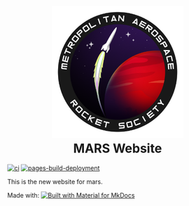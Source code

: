 <h1 align="center">
  <img src="docs/img/logo.png" width="300" alt="logo"/>  <br>
  <b>MARS Website</b>
  <br>
</h1>


[![ci](https://github.com/zeulewan/test/actions/workflows/ci.yml/badge.svg)](https://github.com/zeulewan/test/actions/workflows/ci.yml)
[![pages-build-deployment](https://github.com/zeulewan/test/actions/workflows/pages/pages-build-deployment/badge.svg)](https://github.com/zeulewan/test/actions/workflows/pages/pages-build-deployment)

This is the new website for mars.

Made with: [![Built with Material for MkDocs](https://img.shields.io/badge/Material_for_MkDocs-526CFE?style=for-the-badge&logo=MaterialForMkDocs&logoColor=white)](https://squidfunk.github.io/mkdocs-material/)
